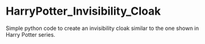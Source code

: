 # HarryPotter_Invisibility_Cloak

Simple python code to create an invisibility cloak similar to the one shown in Harry Potter series.
